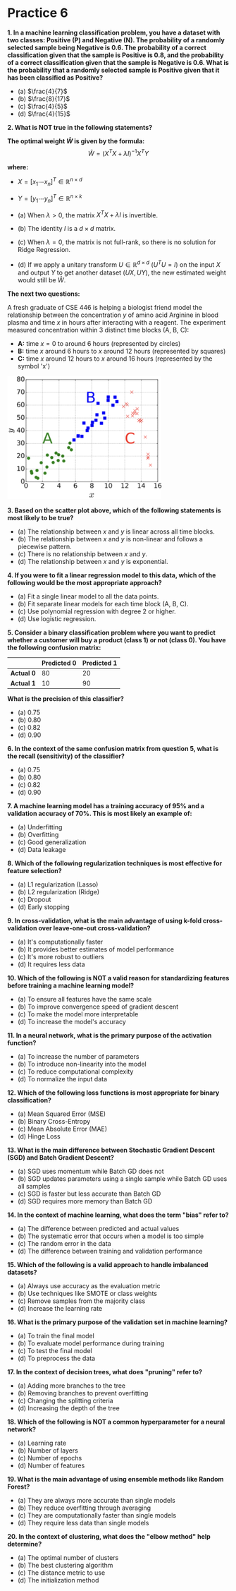 # Practice 6

**1. In a machine learning classification problem, you have a dataset with two classes: Positive (P) and Negative (N). The probability of a randomly selected sample being Negative is 0.6. The probability of a correct classification given that the sample is Positive is 0.8, and the probability of a correct classification given that the sample is Negative is 0.6. What is the probability that a randomly selected sample is Positive given that it has been classified as Positive?**

*   (a) $\frac{4}{7}$
*   (b) $\frac{8}{17}$
*   (c) $\frac{4}{5}$
*   (d) $\frac{4}{15}$

**2. What is NOT true in the following statements?**

**The optimal weight $\hat{W}$ is given by the formula:**
$$\hat{W} = (X^T X + \lambda I)^{-1} X^T Y$$

**where:**
*   $X = [x_1 \cdots x_n]^T \in \mathbb{R}^{n \times d}$
*   $Y = [y_1 \cdots y_n]^T \in \mathbb{R}^{n \times k}$

*   (a) When $\lambda > 0$, the matrix $X^T X + \lambda I$ is invertible.
*   (b) The identity $I$ is a $d \times d$ matrix.
*   (c) When $\lambda = 0$, the matrix is not full-rank, so there is no solution for Ridge Regression.
*   (d) If we apply a unitary transform $U \in \mathbb{R}^{d \times d}$ ($U^T U = I$) on the input $X$ and output $Y$ to get another dataset $(UX, UY)$, the new estimated weight would still be $\hat{W}$.

**The next two questions:**

A fresh graduate of CSE 446 is helping a biologist friend model the relationship between the concentration $y$ of amino acid Arginine in blood plasma and time $x$ in hours after interacting with a reagent. The experiment measured concentration within 3 distinct time blocks (A, B, C):

*   **A:** time $x = 0$ to around 6 hours (represented by circles)
*   **B:** time $x$ around 6 hours to $x$ around 12 hours (represented by squares)
*   **C:** time $x$ around 12 hours to $x$ around 16 hours (represented by the symbol 'x')

<img src="./experiment.png" width="350px">

**3. Based on the scatter plot above, which of the following statements is most likely to be true?**

*   (a) The relationship between $x$ and $y$ is linear across all time blocks.
*   (b) The relationship between $x$ and $y$ is non-linear and follows a piecewise pattern.
*   (c) There is no relationship between $x$ and $y$.
*   (d) The relationship between $x$ and $y$ is exponential.

**4. If you were to fit a linear regression model to this data, which of the following would be the most appropriate approach?**

*   (a) Fit a single linear model to all the data points.
*   (b) Fit separate linear models for each time block (A, B, C).
*   (c) Use polynomial regression with degree 2 or higher.
*   (d) Use logistic regression.

**5. Consider a binary classification problem where you want to predict whether a customer will buy a product (class 1) or not (class 0). You have the following confusion matrix:**

|                | Predicted 0 | Predicted 1 |
|----------------|-------------|-------------|
| **Actual 0**   | 80          | 20          |
| **Actual 1**   | 10          | 90          |

**What is the precision of this classifier?**

*   (a) 0.75
*   (b) 0.80
*   (c) 0.82
*   (d) 0.90

**6. In the context of the same confusion matrix from question 5, what is the recall (sensitivity) of the classifier?**

*   (a) 0.75
*   (b) 0.80
*   (c) 0.82
*   (d) 0.90

**7. A machine learning model has a training accuracy of 95% and a validation accuracy of 70%. This is most likely an example of:**

*   (a) Underfitting
*   (b) Overfitting
*   (c) Good generalization
*   (d) Data leakage

**8. Which of the following regularization techniques is most effective for feature selection?**

*   (a) L1 regularization (Lasso)
*   (b) L2 regularization (Ridge)
*   (c) Dropout
*   (d) Early stopping

**9. In cross-validation, what is the main advantage of using k-fold cross-validation over leave-one-out cross-validation?**

*   (a) It's computationally faster
*   (b) It provides better estimates of model performance
*   (c) It's more robust to outliers
*   (d) It requires less data

**10. Which of the following is NOT a valid reason for standardizing features before training a machine learning model?**

*   (a) To ensure all features have the same scale
*   (b) To improve convergence speed of gradient descent
*   (c) To make the model more interpretable
*   (d) To increase the model's accuracy

**11. In a neural network, what is the primary purpose of the activation function?**

*   (a) To increase the number of parameters
*   (b) To introduce non-linearity into the model
*   (c) To reduce computational complexity
*   (d) To normalize the input data

**12. Which of the following loss functions is most appropriate for binary classification?**

*   (a) Mean Squared Error (MSE)
*   (b) Binary Cross-Entropy
*   (c) Mean Absolute Error (MAE)
*   (d) Hinge Loss

**13. What is the main difference between Stochastic Gradient Descent (SGD) and Batch Gradient Descent?**

*   (a) SGD uses momentum while Batch GD does not
*   (b) SGD updates parameters using a single sample while Batch GD uses all samples
*   (c) SGD is faster but less accurate than Batch GD
*   (d) SGD requires more memory than Batch GD

**14. In the context of machine learning, what does the term "bias" refer to?**

*   (a) The difference between predicted and actual values
*   (b) The systematic error that occurs when a model is too simple
*   (c) The random error in the data
*   (d) The difference between training and validation performance

**15. Which of the following is a valid approach to handle imbalanced datasets?**

*   (a) Always use accuracy as the evaluation metric
*   (b) Use techniques like SMOTE or class weights
*   (c) Remove samples from the majority class
*   (d) Increase the learning rate

**16. What is the primary purpose of the validation set in machine learning?**

*   (a) To train the final model
*   (b) To evaluate model performance during training
*   (c) To test the final model
*   (d) To preprocess the data

**17. In the context of decision trees, what does "pruning" refer to?**

*   (a) Adding more branches to the tree
*   (b) Removing branches to prevent overfitting
*   (c) Changing the splitting criteria
*   (d) Increasing the depth of the tree

**18. Which of the following is NOT a common hyperparameter for a neural network?**

*   (a) Learning rate
*   (b) Number of layers
*   (c) Number of epochs
*   (d) Number of features

**19. What is the main advantage of using ensemble methods like Random Forest?**

*   (a) They are always more accurate than single models
*   (b) They reduce overfitting through averaging
*   (c) They are computationally faster than single models
*   (d) They require less data than single models

**20. In the context of clustering, what does the "elbow method" help determine?**

*   (a) The optimal number of clusters
*   (b) The best clustering algorithm
*   (c) The distance metric to use
*   (d) The initialization method